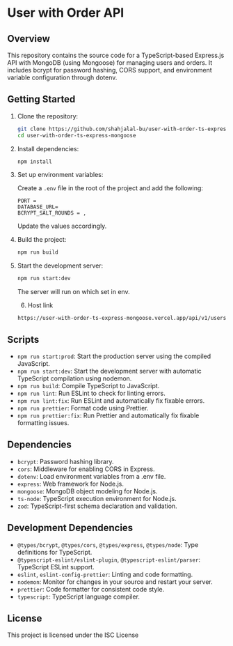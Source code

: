 # User with Order API

## Overview

This repository contains the source code for a TypeScript-based Express.js API with MongoDB (using Mongoose) for managing users and orders. It includes bcrypt for password hashing, CORS support, and environment variable configuration through dotenv.

## Getting Started

1. Clone the repository:

   ```bash
   git clone https://github.com/shahjalal-bu/user-with-order-ts-express-mongoose.git
   cd user-with-order-ts-express-mongoose
   ```

2. Install dependencies:

   ```bash
   npm install
   ```

3. Set up environment variables:

   Create a `.env` file in the root of the project and add the following:

   ```env
   PORT =
   DATABASE_URL=
   BCRYPT_SALT_ROUNDS = ,
   ```

   Update the values accordingly.

4. Build the project:

   ```bash
   npm run build
   ```

5. Start the development server:

   ```bash
   npm run start:dev
   ```

   The server will run on which set in env.

   6. Host link

   ```
   https://user-with-order-ts-express-mongoose.vercel.app/api/v1/users

   ```

## Scripts

- `npm run start:prod`: Start the production server using the compiled JavaScript.
- `npm run start:dev`: Start the development server with automatic TypeScript compilation using nodemon.
- `npm run build`: Compile TypeScript to JavaScript.
- `npm run lint`: Run ESLint to check for linting errors.
- `npm run lint:fix`: Run ESLint and automatically fix fixable errors.
- `npm run prettier`: Format code using Prettier.
- `npm run prettier:fix`: Run Prettier and automatically fix fixable formatting issues.

## Dependencies

- `bcrypt`: Password hashing library.
- `cors`: Middleware for enabling CORS in Express.
- `dotenv`: Load environment variables from a .env file.
- `express`: Web framework for Node.js.
- `mongoose`: MongoDB object modeling for Node.js.
- `ts-node`: TypeScript execution environment for Node.js.
- `zod`: TypeScript-first schema declaration and validation.

## Development Dependencies

- `@types/bcrypt`, `@types/cors`, `@types/express`, `@types/node`: Type definitions for TypeScript.
- `@typescript-eslint/eslint-plugin`, `@typescript-eslint/parser`: TypeScript ESLint support.
- `eslint`, `eslint-config-prettier`: Linting and code formatting.
- `nodemon`: Monitor for changes in your source and restart your server.
- `prettier`: Code formatter for consistent code style.
- `typescript`: TypeScript language compiler.

## License

This project is licensed under the ISC License

